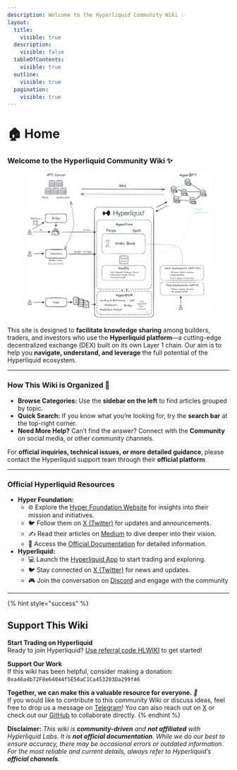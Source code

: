```yaml
---
description: Welcome to the Hyperliquid Community Wiki ✨
layout:
  title:
    visible: true
  description:
    visible: false
  tableOfContents:
    visible: true
  outline:
    visible: true
  pagination:
    visible: true
---
```


# 🏠 Home

### **Welcome to the Hyperliquid Community Wiki ✨**

<figure><img src=".gitbook/assets/Hyperliquid-Ecosystem_v3 (2).png" alt=""><figcaption></figcaption></figure>

This site is designed to **facilitate knowledge sharing** among builders, traders, and investors who use the **Hyperliquid platform**—a cutting-edge decentralized exchange (DEX) built on its own Layer 1 chain. Our aim is to help you **navigate, understand, and leverage** the full potential of the Hyperliquid ecosystem.

***

### How This Wiki is Organized 🧭

* **Browse Categories:** Use the **sidebar on the left** to find articles grouped by topic.
* **Quick Search:** If you know what you’re looking for, try the **search bar** at the top-right corner.
* **Need More Help?** Can’t find the answer? Connect with the **Community** on social media, or other community channels.

For **official inquiries, technical issues, or more detailed guidance**, please contact the Hyperliquid support team through their **official platform**.

***

### Official Hyperliquid Resources

* **Hyper Foundation:**
  * 🌐 Explore the [Hyper Foundation Website](https://hyperfoundation.org/) for insights into their mission and initiatives.
  * 🐦 Follow them on [X (Twitter)](https://x.com/HyperFND) for updates and announcements.
  * ✍️ Read their articles on [Medium](https://hyperfnd.medium.com/) to dive deeper into their vision.
  * 📄 Access the [Official Documentation](https://hyperliquid.gitbook.io/hyperliquid-docs) for detailed information.
* **Hyperliquid:**
  * 💻 Launch the [Hyperliquid App](https://app.hyperliquid.xyz/trade) to start trading and exploring.
  * 🐦 Stay connected on [X (Twitter)](https://x.com/HyperliquidX) for news and updates.
  * 🎮 Join the conversation on [Discord](https://discord.com/invite/hyperliquid) and engage with the community

***

{% hint style="success" %}
## Support This Wiki

**Start Trading on Hyperliquid**\
Ready to join Hyperliquid? [Use referral code HLWIKI](https://app.hyperliquid.xyz/join/HLWIKI) to get started!

**Support Our Work**\
If this wiki has been helpful, consider making a donation:\
`0xa46a4b72F8e64044f5E56aC1Ca453203Da299f46`

**Together, we can make this a valuable resource for everyone.** _🚀_\
If you would like to contribute to this community Wiki or discuss ideas, feel free to drop us a message on [Telegram](https://t.me/+X80Ypqqg3_A3NDBk)! You can also reach out on [X](https://x.com/0xSolynor) or check out our [GitHub](https://github.com/Hyperliquid-Community/wiki-community) to collaborate directly.
{% endhint %}

**Disclaimer:** _This wiki is **community-driven** and **not affiliated** with Hyperliquid Labs. It is **not official documentation**. While we do our best to ensure accuracy, there may be occasional errors or outdated information. For the most reliable and current details, always refer to Hyperliquid’s **official channels**._
